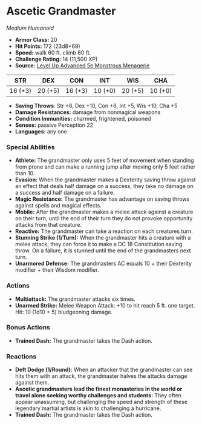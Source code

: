 # Ascetic Grandmaster

*Medium* *Humanoid*

- **Armor Class:** 20
- **Hit Points:** 172 (23d8+69)
- **Speed:** walk 60 ft. climb 60 ft.
- **Challenge Rating:** 14 (11,500 XP)
- **Source:** [Level Up Advanced 5e Monstrous Menagerie](https://www.levelup5e.com)

| STR | DEX | CON | INT | WIS | CHA |
| --- | --- | --- | --- | --- | --- |
| 16 (+3) | 20 (+5) | 16 (+3) | 10 (+0) | 20 (+5) | 10 (+0) |

- **Saving Throws**: Str +8, Dex +10, Con +8, Int +5, Wis +10, Cha +5
- **Damage Resistances:** damage from nonmagical weapons
- **Condition Immunities:** charmed, frightened, poisoned
- **Senses:** passive Perception 22
- **Languages:** any one
### Special Abilities
- **Athlete:** The grandmaster only uses 5 feet of movement when standing from prone and can make a running jump after moving only 5 feet rather than 10.
- **Evasion:** When the grandmaster makes a Dexterity saving throw against an effect that deals half damage on a success, they take no damage on a success and half damage on a failure.
- **Magic Resistance:** The grandmaster has advantage on saving throws against spells and magical effects.
- **Mobile:** After the grandmaster makes a melee attack against a creature on their turn, until the end of their turn they do not provoke opportunity attacks from that creature.
- **Reactive:** The grandmaster can take a reaction on each creatures turn.
- **Stunning Strike (1/Turn):** When the grandmaster hits a creature with a melee attack, they can force it to make a DC 18 Constitution saving throw. On a failure, it is stunned until the end of the grandmasters next turn.
- **Unarmored Defense:** The grandmasters AC equals 10 + their Dexterity modifier + their Wisdom modifier.
### Actions
- **Multiattack:** The grandmaster attacks six times.
- **Unarmed Strike:** Melee Weapon Attack: +10 to hit  reach 5 ft.  one target. Hit: 10 (1d10 + 5) bludgeoning damage.
### Bonus Actions
- **Trained Dash:** The grandmaster takes the Dash action.
### Reactions
- **Deft Dodge (1/Round):** When an attacker that the grandmaster can see hits them with an attack, the grandmaster halves the attacks damage against them.
- **Ascetic grandmasters lead the finest monasteries in the world or travel alone seeking worthy challenges and students:** They often appear unassuming, but challenging the speed and strength of these legendary martial artists is akin to challenging a hurricane.
- **Trained Dash:** The grandmaster takes the Dash action.
